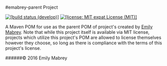 #emabrey-parent Project 

[![\[build status \(develop\)\]](http://img.shields.io/travis/emabrey/emabrey-parent.svg)](https://travis-ci.org/emabrey/emabrey-parent) [![\[license: MIT expat License (MIT)\]](http://img.shields.io/:license-mit-blue.svg)](http://emabrey.mit-license.org)

A Maven POM for use as the parent POM of project's created by [Emily Mabrey](https://github.com/emabrey). Note that while this project itself is available via MIT license, projects which utilize this project's POM are allowed to license themselves however they choose, so long as there is compliance with the terms of this project's license.


######© 2016 Emily Mabrey
